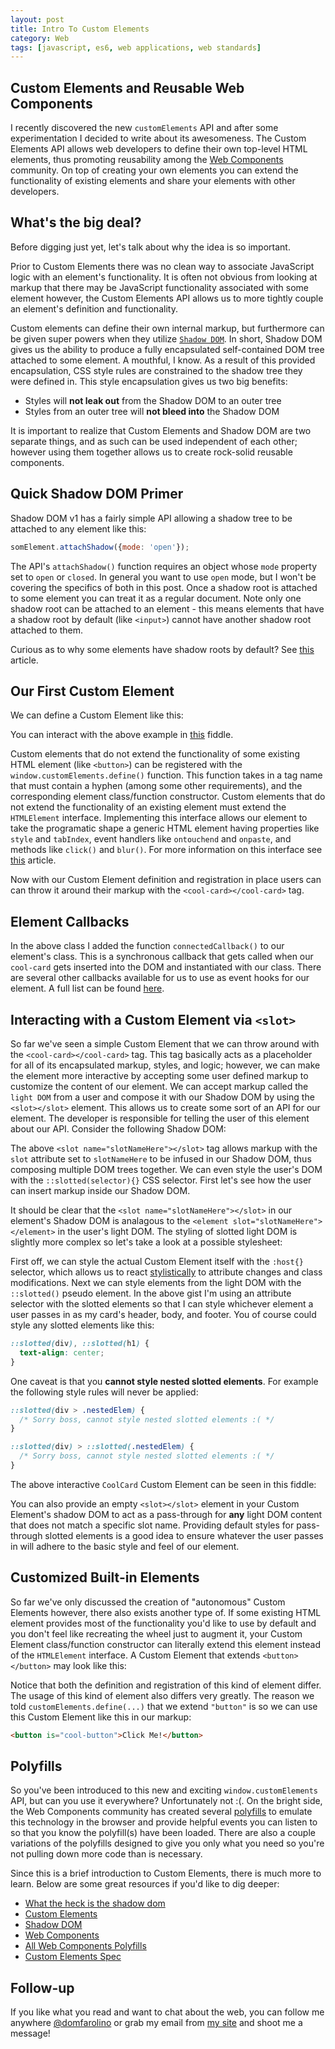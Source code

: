 ```yaml
---
layout: post
title: Intro To Custom Elements
category: Web
tags: [javascript, es6, web applications, web standards]
---
```


## Custom Elements and Reusable Web Components

I recently discovered the new `customElements` API and after some experimentation I decided to write about its awesomeness. The Custom Elements API allows web developers to define their own top-level HTML elements, thus promoting reusability among the [Web Components](http://webcomponents.org/) community. On top of creating your own elements you can extend the functionality of existing elements and share your elements with other developers.

## What's the big deal?

Before digging just yet, let's talk about why the idea is so important.

Prior to Custom Elements there was no clean way to associate JavaScript logic with an element's functionality. It is often not obvious from looking at markup that there may be JavaScript functionality associated with some element however, the Custom Elements API allows us to more tightly couple an element's definition and functionality.

Custom elements can define their own internal markup, but furthermore can be given super powers when they utilize [`Shadow DOM`](http://w3c.github.io/webcomponents/spec/shadow/). In short, Shadow DOM gives us the ability to produce a fully encapsulated self-contained DOM tree attached to some element. A mouthful, I know. As a result of this provided encapsulation, CSS style rules are constrained to the shadow tree they were defined in. This style encapsulation gives us two big benefits:

 - Styles will **not leak out** from the Shadow DOM to an outer tree
 - Styles from an outer tree will **not bleed into** the Shadow DOM

It is important to realize that Custom Elements and Shadow DOM are two separate things, and as such can be used independent of each other; however using them together allows us to create rock-solid reusable components.

## Quick Shadow DOM Primer

Shadow DOM v1 has a fairly simple API allowing a shadow tree to be attached to any element like this:

```js
somElement.attachShadow({mode: 'open'});
```

The API's `attachShadow()` function requires an object whose `mode` property set to `open` or `closed`. In general you want to use `open` mode, but I won't be covering the specifics of both in this post. Once a shadow root is attached to some element you can treat it as a regular document. Note only one shadow root can be attached to an element - this means elements that have a shadow root by default (like `<input>`) cannot have another shadow root attached to them.

Curious as to why some elements have shadow roots by default? See [this](https://glazkov.com/2011/01/14/what-the-heck-is-shadow-dom/) article.

## Our First Custom Element

We can define a Custom Element like this:

<script src="https://gist.github.com/domfarolino/3cc609b871f534c9a7a6c2575938f30c.js"></script>

You can interact with the above example in [this](https://jsfiddle.net/domfarolino/799fo1r0/) fiddle.

Custom elements that do not extend the functionality of some existing HTML element (like `<button>`) can be registered with the `window.customElements.define()` function. This function takes in a tag name that must contain a hyphen (among some other requirements), and the corresponding element class/function constructor. Custom elements that do not extend the functionality of an existing element must extend the `HTMLElement` interface. Implementing this interface allows our element to take the programatic shape a generic HTML element having properties like `style` and `tabIndex`, event handlers like `ontouchend` and `onpaste`, and methods like `click()` and `blur()`. For more information on this interface see [this](https://developer.mozilla.org/en-US/docs/Web/API/HTMLElement) article.

Now with our Custom Element definition and registration in place users can can throw it around their markup with the `<cool-card></cool-card>` tag.

## Element Callbacks

In the above class I added the function `connectedCallback()` to our element's class. This is a synchronous callback that gets called when our `cool-card` gets inserted into the DOM and instantiated with our class. There are several other callbacks available for us to use as event hooks for our element. A full list can be found [here](https://developers.google.com/web/fundamentals/getting-started/primers/customelements#reactions).

## Interacting with a Custom Element via `<slot>`

So far we've seen a simple Custom Element that we can throw around with the `<cool-card></cool-card>` tag. This tag basically acts as a placeholder for all of its encapsulated markup, styles, and logic; however, we can make the element more interactive by accepting some user defined markup to customize the content of our element. We can accept markup called the `light DOM` from a user and compose it with our Shadow DOM by using the `<slot></slot>` element. This allows us to create some sort of an API for our element. The developer is responsible for telling the user of this element about our API. Consider the following Shadow DOM:

<script src="https://gist.github.com/domfarolino/071653d1886c3916fbed9c18a3e2ce27.js"></script>

The above `<slot name="slotNameHere"></slot>` tag allows markup with the `slot` attribute set to `slotNameHere` to be infused in our Shadow DOM, thus composing multiple DOM trees together. We can even style the user's DOM with the `::slotted(selector){}` CSS selector. First let's see how the user can insert markup inside our Shadow DOM.

<script src="https://gist.github.com/domfarolino/46f48631bad63974e6f16f92db6233b4.js"></script>

It should be clear that the `<slot name="slotNameHere"></slot>` in our element's Shadow DOM is analagous to the `<element slot="slotNameHere"></element>` in the user's light DOM. The styling of slotted light DOM is slightly more complex so let's take a look at a possible stylesheet:

<script src="https://gist.github.com/domfarolino/2326099d38dc1887c2b34166cb4f44ed.js"></script>

First off, we can style the actual Custom Element itself with the `:host{}` selector, which allows us to react [stylistically](https://developers.google.com/web/fundamentals/getting-started/primers/shadowdom#contextstyling) to attribute changes and class modifications. Next we can style elements from the light DOM with the `::slotted()` pseudo element. In the above gist I'm using an attribute selector with the slotted elements so that I can style whichever element a user passes in as my card's header, body, and footer. You of course could style any slotted elements like this:

```css
::slotted(div), ::slotted(h1) {
  text-align: center;
}
```

One caveat is that you **cannot style nested slotted elements**. For example the following style rules will never be applied:

```css
::slotted(div > .nestedElem) {
  /* Sorry boss, cannot style nested slotted elements :( */
}

::slotted(div) > ::slotted(.nestedElem) {
  /* Sorry boss, cannot style nested slotted elements :( */
}
```

The above interactive `CoolCard` Custom Element can be seen in this fiddle:

<script async src="//jsfiddle.net/domfarolino/n39ntatm/embed/html,result/"></script>

You can also provide an empty `<slot></slot>` element in your Custom Element's shadow DOM to act as a pass-through for **any** light DOM content that does not match a specific slot name. Providing default styles for pass-through slotted elements is a good idea to ensure whatever the user passes in will adhere to the basic style and feel of our element.

## Customized Built-in Elements

So far we've only discussed the creation of "autonomous" Custom Elements however, there also exists another type of. If some existing HTML element provides most of the functionality you'd like to use by default and you don't feel like recreating the wheel just to augment it, your Custom Element class/function constructor can literally extend this element instead of the `HTMLElement` interface. A Custom Element that extends `<button></button>` may look like this:

<script src="https://gist.github.com/domfarolino/abbc6d7a3693501bc43d0dc576cb11d0.js"></script>

Notice that both the definition and registration of this kind of element differ. The usage of this kind of element also differs very greatly. The reason we told `customElements.define(...)` that we extend `"button"` is so we can use this Custom Element like this in our markup:

```html
<button is="cool-button">Click Me!</button>
```

## Polyfills

So you've been introduced to this new and exciting `window.customElements` API, but can you use it everywhere? Unfortunately not :(. On the bright side, the Web Components community has created several [polyfills](http://webcomponents.org/polyfills/) to emulate this technology in the browser and provide helpful events you can listen to so that you know the polyfill(s) have been loaded. There are also a couple variations of the polyfills designed to give you only what you need so you're not pulling down more code than is necessary.

Since this is a brief introduction to Custom Elements, there is much more to learn. Below are some great resources if you'd like to dig deeper:

 - [What the heck is the shadow dom](https://glazkov.com/2011/01/14/what-the-heck-is-shadow-dom/)
 - [Custom Elements](https://developers.google.com/web/fundamentals/getting-started/primers/customelements)
 - [Shadow DOM](https://developers.google.com/web/fundamentals/getting-started/primers/shadowdom)
 - [Web Components](http://webcomponents.org/articles/introduction-to-custom-elements/)
 - [All Web Components Polyfills](http://webcomponents.org/polyfills/)
 - [Custom Elements Spec](https://www.w3.org/TR/custom-elements/)

## Follow-up

If you like what you read and want to chat about the web, you can follow me anywhere [@domfarolino](https://twitter.com/domfarolino) or grab my email from [my site](https://domfarolino.com) and shoot me a message!
